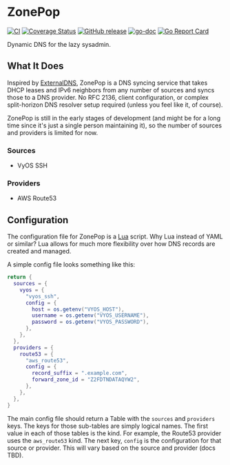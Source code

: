 # ZonePop

[![CI](https://github.com/sapslaj/zonepop/actions/workflows/ci.yaml/badge.svg)](https://github.com/sapslaj/zonepop/actions/workflows/ci.yaml)
[![Coverage Status](https://coveralls.io/repos/github/sapslaj/zonepop/badge.svg?branch=main)](https://coveralls.io/github/sapslaj/zonepop?branch=main)
[![GitHub release](https://img.shields.io/github/release/sapslaj/zonepop.svg)](https://github.com/sapslaj/zonepop/releases)
[![go-doc](https://godoc.org/github.com/sapslaj/zonepop?status.svg)](https://godoc.org/github.com/sapslaj/zonepop)
[![Go Report Card](https://goreportcard.com/badge/github.com/sapslaj/zonepop)](https://goreportcard.com/report/github.com/sapslaj/zonepop)

Dynamic DNS for the lazy sysadmin.

## What It Does

Inspired by [ExternalDNS](https://github.com/kubernetes-sigs/external-dns), ZonePop is a DNS syncing service that takes DHCP leases and IPv6 neighbors from any number of sources and syncs those to a DNS provider. No RFC 2136, client configuration, or complex split-horizon DNS resolver setup required (unless you feel like it, of course).

ZonePop is still in the early stages of development (and might be for a long time since it's just a single person maintaining it), so the number of sources and providers is limited for now.

### Sources

* VyOS SSH

### Providers

* AWS Route53

## Configuration

The configuration file for ZonePop is a [Lua](https://www.lua.org/) script. Why Lua instead of YAML or similar? Lua allows for much more flexibility over how DNS records are created and managed.

A simple config file looks something like this:

```lua
return {
  sources = {
    vyos = {
      "vyos_ssh",
      config = {
        host = os.getenv("VYOS_HOST"),
        username = os.getenv("VYOS_USERNAME"),
        password = os.getenv("VYOS_PASSWORD"),
      },
    },
  },
  providers = {
    route53 = {
      "aws_route53",
      config = {
        record_suffix = ".example.com",
        forward_zone_id = "Z2FDTNDATAQYW2",
      },
    },
  },
}
```

The main config file should return a Table with the `sources` and `providers` keys. The keys for those sub-tables are simply logical names. The first value in each of those tables is the kind. For example, the Route53 provider uses the `aws_route53` kind. The next key, `config` is the configuration for that source or provider. This will vary based on the source and provider (docs TBD).
